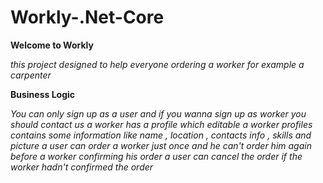 # Workly-.Net-Core


**Welcome to Workly**

*this project designed to help everyone ordering a worker for example a carpenter*

**Business Logic**

*You can only sign up as a user and if you wanna sign up as worker you should contact us*
*a worker has a profile which editable*
*a worker profiles contains some information like name , location , contacts info , skills and picture*
*a user can order a worker just once and he can't order him again before a worker confirming his order*
*a user can cancel the order if the worker hadn't confirmed the order*
